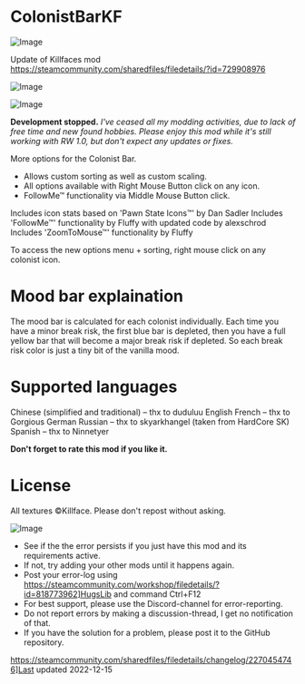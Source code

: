 # ColonistBarKF

![Image](https://i.imgur.com/buuPQel.png)

Update of Killfaces mod
https://steamcommunity.com/sharedfiles/filedetails/?id=729908976

![Image](https://i.imgur.com/pufA0kM.png)

	
![Image](https://i.imgur.com/Z4GOv8H.png)

**Development stopped.**
*I've ceased all my modding activities, due to lack of free time and new found hobbies. 
Please enjoy this mod while it's still working with RW 1.0, but don't expect any updates or fixes.*

More options for the Colonist Bar.
- Allows custom sorting as well as custom scaling.
- All options available with Right Mouse Button click on any icon.
- FollowMe™ functionality via Middle Mouse Button click.

Includes icon stats based on 'Pawn State Icons™' by Dan Sadler
Includes 'FollowMe™' functionality by Fluffy with updated code by alexschrod
Includes 'ZoomToMouse™' functionality by Fluffy

To access the new options menu + sorting, right mouse click on any colonist icon.

# Mood bar explaination
 
The mood bar is calculated for each colonist individually. Each time you have a minor break risk, the first blue bar is depleted, then you have a full yellow bar that will become a major break risk if depleted. So each break risk color is just a tiny bit of the vanilla mood.

# Supported languages
 
Chinese (simplified and traditional) – thx to duduluu
English
French – thx to Gorgious
German
Russian – thx to skyarkhangel (taken from HardCore SK)
Spanish – thx to Ninnetyer

**Don't forget to rate this mod if you like it.**

# License
 
All textures ©Killface. Please don't repost without asking.

![Image](https://i.imgur.com/PwoNOj4.png)



-  See if the the error persists if you just have this mod and its requirements active.
-  If not, try adding your other mods until it happens again.
-  Post your error-log using https://steamcommunity.com/workshop/filedetails/?id=818773962]HugsLib and command Ctrl+F12
-  For best support, please use the Discord-channel for error-reporting.
-  Do not report errors by making a discussion-thread, I get no notification of that.
-  If you have the solution for a problem, please post it to the GitHub repository.




https://steamcommunity.com/sharedfiles/filedetails/changelog/2270454746]Last updated 2022-12-15
